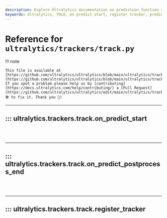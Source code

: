 ```yaml
---
description: Explore Ultralytics documentation on prediction function starters & register trackers. Understand our code & its applications better.
keywords: Ultralytics, YOLO, on predict start, register tracker, prediction functions, documentation
---
```


# Reference for `ultralytics/trackers/track.py`

!!! note

    This file is available at [https://github.com/ultralytics/ultralytics/blob/main/ultralytics/trackers/track.py](https://github.com/ultralytics/ultralytics/blob/main/ultralytics/trackers/track.py). If you spot a problem please help us by [contributing](https://docs.ultralytics.com/help/contributing/) a [Pull Request](https://github.com/ultralytics/ultralytics/edit/main/ultralytics/trackers/track.py) 🛠️ to fix it. Thank you 🙏!

---
## ::: ultralytics.trackers.track.on_predict_start
<br><br>

---
## ::: ultralytics.trackers.track.on_predict_postprocess_end
<br><br>

---
## ::: ultralytics.trackers.track.register_tracker
<br><br>
